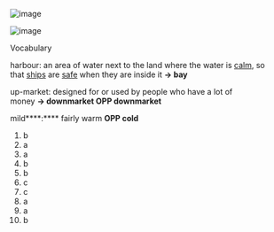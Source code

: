![image](https://github.com/jeuneseven/ReadingNotes/assets/8426758/77eb80d4-daed-4ed4-a051-bda8d92c2dd9)

![image](https://github.com/jeuneseven/ReadingNotes/assets/8426758/eef03f43-2a19-4d22-ada7-97d25fb57607)

Vocabulary

harbour: an area of water next to the land where the water is [calm](https://www.ldoceonline.com/dictionary/calm), so that [ships](https://www.ldoceonline.com/dictionary/ship) are [safe](https://www.ldoceonline.com/dictionary/safe) when they are inside it **→ bay**

up-market: designed for or used by people who have a lot of money **→ downmarket OPP downmarket**

mild****:**** fairly warm **OPP cold**

1. b
2. a
3. a
4. b
5. b
6. c
7. c
8. a
9. a
10. b
